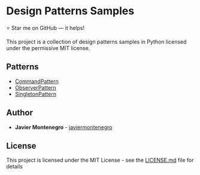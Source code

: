# Design Patterns Samples
:star: Star me on GitHub — it helps!

This project is a collection of design patterns samples in Python
licensed under the permissive MIT license.

## Patterns

* [CommandPattern](https://en.wikipedia.org/wiki/Command_pattern) 
* [ObserverPattern](https://en.wikipedia.org/wiki/Observer_pattern) 
* [SingletonPattern](https://en.wikipedia.org/wiki/Singleton_pattern) 

## Author

* **Javier Montenegro** - [javiermontenegro](https://javiermontenegro.github.io/)

## License

This project is licensed under the MIT License - see the [LICENSE.md](LICENSE.md) file for details
